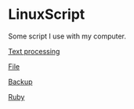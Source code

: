 LinuxScript
===========

Some script I use with my computer.

[Text processing](https://github.com/caok/LinuxScript/blob/master/file/text.md#)

[File](https://github.com/caok/LinuxScript/blob/master/file/file.md#)

[Backup](https://github.com/caok/LinuxScript/blob/master/backup/README.md#)

[Ruby](https://github.com/caok/LinuxScript/blob/master/ruby/README.md#)
